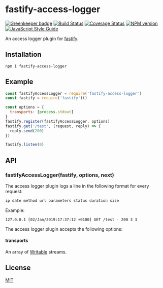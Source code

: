 # fastify-access-logger

[![Greenkeeper badge](https://badges.greenkeeper.io/SerayaEryn/fastify-access-logger.svg)](https://greenkeeper.io/)
[![Build Status](https://travis-ci.org/SerayaEryn/fastify-access-logger.svg?branch=master)](https://travis-ci.org/SerayaEryn/fastify-access-logger)
[![Coverage Status](https://coveralls.io/repos/github/SerayaEryn/fastify-access-logger/badge.svg?branch=master)](https://coveralls.io/github/SerayaEryn/fastify-access-logger?branch=master)
[![NPM version](https://img.shields.io/npm/v/fastify-access-logger.svg?style=flat)](https://www.npmjs.com/package/fastify-access-logger)
[![JavaScript Style Guide](https://img.shields.io/badge/code_style-standard-brightgreen.svg)](https://standardjs.com)

An access logger plugin for [fastify](http://fastify.io/).

## Installation

```
npm i fastify-access-logger
```

## Example

```js
const fastifyAccessLogger = require('fastify-access-logger')
const fastify = require('fastify')()

const options = {
  transports: [process.stdout]
}
fastify.register(fastifyAccessLogger, options)
fastify.get('/test', (request, reply) => {
  reply.send(200)
})

fastify.listen(0)
```

## API


### fastifyAccessLogger(fastify, options, next)

The access logger plugin logs a line in the following format for every request:

```bash
ip date method url parameters status duration size 
```
Example:
```
127.0.0.1 [02/Jan/2019:17:37:12 +0100] GET /test - 200 3 3
```
The access logger plugin accepts the following options:

#### transports

An array of [Writable](https://nodejs.org/api/stream.html#stream_class_stream_writable) streams.

## License

[MIT](./LICENSE)